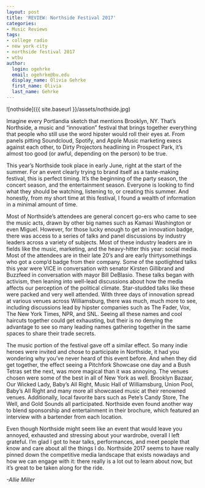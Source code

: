 ```yaml
---
layout: post
title: 'REVIEW: Northside Festival 2017'
categories:
- Music Reviews
tags:
- college radio
- new york city
- northside festival 2017
- wtbu
author:
  login: ogehrke
  email: ogehrke@bu.edu
  display_name: Olivia Gehrke
  first_name: Olivia
  last_name: Gehrke
---
```

![nothside]({{ site.baseurl }}/assets/nothside.jpg)

Imagine every Portlandia sketch that mentions Brooklyn, NY. That’s Northside, a music and “innovation” festival that brings together everything that people who still use the word hipster would roll their eyes at. From panels pitting Soundcloud, Spotify, and Apple Music marketing execs against each other, to Dirty Projectors headlining in Prospect Park, it’s almost too good (or awful, depending on the person) to be true.

This year’s Northside took place in early June, right at the start of the summer. For an event clearly trying to brand itself as a taste-making festival, this is perfect timing. It’s the beginning of the party season, the concert season, and the entertainment season. Everyone is looking to find what they should be watching, listening to, or creating this summer. And honestly, from my short time at this festival, I found a wealth of information in a minimal amount of time.

Most of Northside’s attendees are general concert go-ers who came to see the music acts, drawn by other big names such as Kamasi Washington or even Miguel. However, for those lucky enough to get an innovation badge, there was access to a series of talks and panel discussions by industry leaders across a variety of subjects. Most of these industry leaders are in fields like the music, marketing, and the heavy-hitter this year: social media. Most of the attendees are in their late 20’s and are early thirtysomethings who got a comp’d badge from their company. Some of the spotlighted talks this year were VICE in conversation with senator Kirsten Gillibrand and Buzzfeed in conversation with mayor Bill DeBlasio. These talks began with activism, then leaning into well-lead discussions about how the media affects our perception of the political climate. Star-studded talks like these were packed and very well attended. With three days of innovation spread at various venues across Williamsburg, there was much, much more to see, including discussions lead by hipster companies such as The Fader, Vox, The New York Times, NPR, and SNL. Seeing all these names and cool haircuts together could get exhausting, but their is no denying the advantage to see so many leading names gathering together in the same spaces to share their trade secrets.

The music portion of the festival gave off a similar effect. So many indie heroes were invited and chose to participate in Northside, it had you wondering why you’ve never heard of this event before. And when they did get together, the effect seeing a Pitchfork Showcase one day and a Bush Tetras set the next, was more magical than it was annoying. The venues chosen were some of the best in all of New York as well. Brooklyn Bazaar, Our Wicked Lady, Baby’s All Right, Music Hall of Williamsburg, Union Pool, Baby’s All Right and many more all showcased music at their renowned venues. Additionally, local favorite bars such as Pete’s Candy Store, The Well, and Gold Sounds all participated. Northside even found another way to blend sponsorship and entertainment in their brochure, which featured an interview with a bartender from each location.

Even though Northside might seem like an event that would leave you annoyed, exhausted and stressing about your wardrobe, overall I left grateful. I’m glad I got to hear talks, performances, and meet people that know and care about all the things I do. Northside 2017 seems to have really pinned down the competitive media landscape that exists nowadays and how we can engage with it: there really is a lot out to learn about now, but it’s great to be taken along for the ride.

_\-Allie Miller_